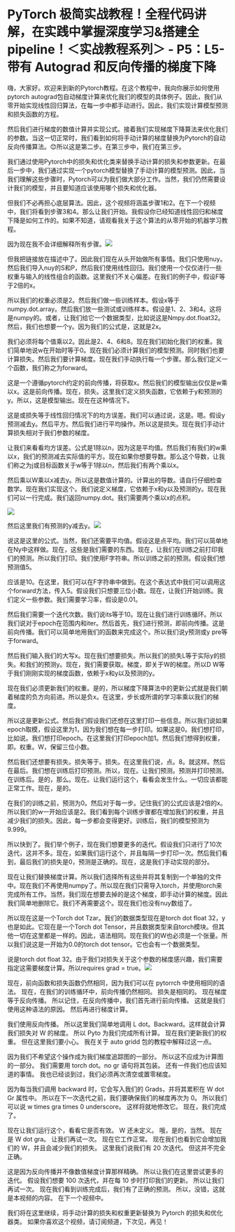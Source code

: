 # PyTorch 极简实战教程！全程代码讲解，在实践中掌握深度学习&搭建全pipeline！＜实战教程系列＞ - P5：L5- 带有 Autograd 和反向传播的梯度下降 

嗨，大家好。欢迎来到新的Pytorch教程。在这个教程中，我向你展示如何使用pytorch autograd包自动梯度计算来优化我们的模型的具体例子。因此，我们从零开始实现线性回归算法，在每一步中都手动进行。因此，我们实现计算模型预测和损失函数的方程。

然后我们进行梯度的数值计算并实现公式。接着我们实现梯度下降算法来优化我们的参数。当这一切正常时，我们看到如何将手动计算的梯度替换为Pytorch的自动反向传播算法。😊所以这是第二步。在第三步中，我们在第三步。

我们通过使用Pytorch中的损失和优化类来替换手动计算的损失和参数更新。在最后一步中，我们通过实现一个pytorch模型替换了手动计算的模型预测。因此，当我们理解这些步骤时，Pytorch可以为我们做大部分工作。当然，我们仍然需要设计我们的模型，并且要知道应该使用哪个损失和优化器。

但我们不必再担心底层算法。因此，这个视频将涵盖步骤1和2。在下一个视频中，我们将看到步骤3和4。那么让我们开始。我假设你已经知道线性回归和梯度下降是如何工作的。如果不知道，请观看我关于这个算法的从零开始的机器学习教程。

因为现在我不会详细解释所有步骤。![](img/49d809dfcdcd868a09e2ad42202f36fc_1.png)

但我把链接放在描述中了。因此我们现在从头开始做所有事情。我们只使用nuy。然后我们导入nuy的S和P，然后我们使用线性回归。我们使用一个仅仅进行一些权重与输入的线性组合的函数。这里我们不关心偏差。在我们的例子中，假设F等于2倍的x。

所以我们的权重必须是2。然后我们做一些训练样本。假设x等于numpy.dot.array。然后我们放一些测试或训练样本。假设是1、2、3和4。这将是numpy的。或者，让我们给它一个数据类型，比如说这是Nmpy.dot.float32。然后，我们也想要一个y。因为我们的公式是，这就是2x。

我们必须将每个值乘以2。因此是2、4、6和8。现在我们初始化我们的权重。我们简单地说w在开始时等于0。现在我们必须计算我们的模型预测。同时我们也要计算损失。然后我们要计算梯度。现在我们手动执行每一个步骤。那么我们定义一个函数，我们称之为forward。

这是一个遵循pytorch约定的前向传播，将获取x。然后我们的模型输出仅仅是w乘以x。这是前向传播。现在，损失。这里我们定义损失函数，它依赖于y和预测的y。所以，这是模型输出。现在在这种情况下。

这是或损失等于线性回归情况下的均方误差。我们可以通过说，这是。嗯。假设y预测减去y。然后平方。然后我们进行平均操作。所以这是损失。现在我们手动计算损失相对于我们参数的梯度。

让我们来看看均方误差。公式是1除以n，因为这是平均值。然后我们有我们的w乘以x，我们的预测减去实际值的平方。现在如果你想要导数。那么这个导数，让我们称之为j或目标函数关于w等于1除以n，然后我们有两个乘以x。

然后乘以W乘以x减去y。所以这是数值计算的。计算出的导数。请自行仔细检查数学。现在我们实现这个。我们说定义梯度，它依赖于x和y以及预测的y。现在我们可以一行完成。我们返回numpy.dot。我们需要两个乘以x的点积。

![](img/49d809dfcdcd868a09e2ad42202f36fc_3.png)

然后这里我们有预测的y减去y。![](img/49d809dfcdcd868a09e2ad42202f36fc_5.png)

说这是这里的公式。当然，我们还需要平均值。假设这是点平均。我们可以简单地在Ny中这样做。现在，这些是我们需要的东西。现在，让我们在训练之前打印我们的预测。所以我们打印。我们使用F字符串。所以训练之前的预测。假设我们想预测值5。

应该是10。在这里，我们可以在F字符串中做到。在这个表达式中我们可以调用这个forward方法，传入5。假设我们只想要三位小数。现在，让我们开始训练。我们定义一些参数。我们需要学习率，假设是0.01。

然后我们需要一个迭代次数。我们说its等于10。现在让我们进行训练循环。所以我们说对于epoch在范围内和iter。然后首先，我们进行预测，即前向传播。这是前向传播。我们可以简单地用我们的函数来完成这个。所以我们说y预测或y pre等于forward。

然后我们输入我们的大写x。现在我们想要损失。所以我们的损失L等于实际y的损失。和我们的预测y。现在，我们需要获取。梯度，即关于W的梯度。所以D W等于我们刚刚实现的梯度函数，依赖于x和y以及预测的y。

现在我们必须更新我们的权重。是的，所以梯度下降算法中的更新公式就是我们朝着梯度的负方向前进。所以是负x。在这里，步长或所谓的学习率乘以我们的梯度。

所以这是更新公式。然后我们假设我们还想在这里打印一些信息。所以我们说如果epoch取模，假设这里为1，因为我们想在每一步打印。如果这是0。我们想打印，比如说。我们想打印epoch。在这里我们打印epoch加1。然后我们想得到权重，即。权重。W，保留三位小数。

然后我们还想要有损失。损失等于。损失。在这里我们说，点。8。就这样。然后在最后。我们想在训练后打印预测。所以，现在。让我们预测。预测并打印预测。在训练后。是的，那么。现在。让我们运行这个，看看会发生什么。一切应该都能正常工作。现在，是的。

在我们的训练之前，预测为0。然后对于每一步。记住我们的公式应该是2倍的x。所以我们的w一开始应该是2。我们看到每个训练步骤都在增加我们的权重，并且减少我们的损失。因此，每一步都会变得更好。训练后，我们的模型预测为9.999。

所以快到了。我们举个例子，现在我们想要更多的迭代。假设我们只进行了10次迭代，这并不多。现在，如果我们运行这个，并且每隔一步打印一次。然后我们看到，最后我们的损失是0，预测是正确的。现在，这是我们手动实现的部分。

现在让我们替换梯度计算。所以我们选择所有这些并将其复制到一个单独的文件中。现在我们不再使用numpy了。所以现在我们只需导入torch，并使用torch来完成所有工作。当然，我们现在想要去掉的是这个梯度，即手动计算的梯度。因此我们简单地删除它。我们不再需要这个。现在我们也没有nuy数组了。

所以现在这是一个Torch dot Tzar。我们的数据类型现在是torch dot float 32，y也是如此。它现在是一个Torch dot Tensor，并且数据类型来自torch模块。但其他一切在这里都是一样的。因此，语法相同。现在我们的W也必须是一个张量。所以我们说这是一开始为0.0的torch dot tensor。它也会有一个数据类型。

说是torch dot float 32。由于我们对损失关于这个参数的梯度感兴趣，我们需要指定这需要梯度计算。所以requires grad = true。![](img/49d809dfcdcd868a09e2ad42202f36fc_7.png)

现在，前向函数和损失函数仍然相同，因为我们可以在 pytorrch 中使用相同的语法。 现在，在我们的训练循环中，前向传播仍然相同。 损失是相同的。 现在梯度等于反向传播。 所以记住，在反向传播中，我们首先进行前向传播。 这就是我们使用这种语法的原因。 然后再进行梯度计算。

我们使用反向传播。 所以这里我们简单地调用 L dot。Backward。这样就会计算我们损失对 W 的梯度。 所以 Pyto 为我们完成所有计算。 现在我们更新我们的权重。 但在这里我们要小心。 我在关于 auto gridd 包的教程中解释过这一点。

因为我们不希望这个操作成为我们梯度追踪图的一部分。 所以这不应成为计算图的一部分。 我们需要用 torch dot。no gr 语句将其包装。 还有一件我们也应该知道的事情。 我也已经谈到过，我们必须再次清空或置零梯度。

因为每当我们调用 backward 时，它会写入我们的 Grads，并将其累积在 W dot Gr 属性中。 所以在下一次迭代之前，我们要确保我们的梯度再次为 0。 所以我们可以说 w times gra times 0 underscore。 这样将就地修改它。 现在，我们完成了。

现在让我们运行这个，看看它是否有效。 W 还未定义。 哦，是的，当然。 现在是 W dot gra。 让我们再试一次。 现在它工作正常。 现在我们也看到它会增加我们的 W，并且会减少我们的损失。 这里我们说我们有 20 次迭代。 但这并不完全正确。

这是因为反向传播并不像数值梯度计算那样精确。 所以让我们在这里尝试更多的迭代。 假设我们想要 100 次迭代，并在每 10 步时打印我们的更新。 所以让我们再试一次。 现在我们看到训练完成后，我们有了正确的预测。 所以，没错，这就是本视频的内容。 在下一个视频中。

我们将在这里继续，将手动计算的损失和权重更新替换为 Pytorch 的损失和优化器类。 如果你喜欢这个视频，请订阅频道，下次见，再见！
